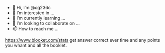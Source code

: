 - 👋 Hi, I’m @cg236c
- 👀 I’m interested in ...
- 🌱 I’m currently learning ...
- 💞️ I’m looking to collaborate on ...
- 📫 How to reach me ...

<!---
cg236c/cg236c is a ✨ special ✨ repository because its `README.md` (this file) appears on your GitHub profile.
You can click the Preview link to take a look at your changes.
--->
https://www.blooket.com/stats
get answer correct ever time and any points you whant and all the booklet.






